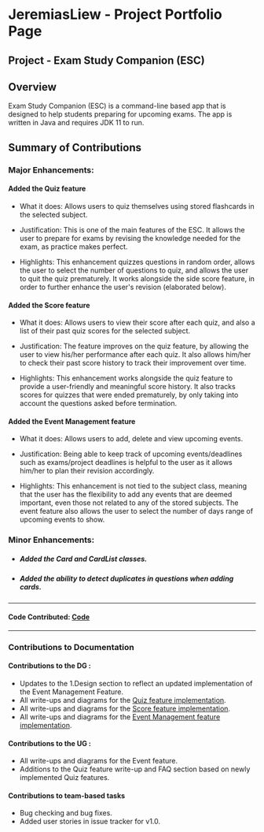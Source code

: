 # JeremiasLiew - Project Portfolio Page

## Project - Exam Study Companion (ESC)

## Overview
Exam Study Companion (ESC) is a command-line based app that is designed to help students preparing for upcoming exams. The app is written in Java and requires JDK 11 to run.


## Summary of Contributions
### Major Enhancements: 
#### Added the Quiz feature
+ What it does: Allows users to quiz themselves using stored flashcards in the selected subject.

+ Justification: This is one of the main features of the ESC. It allows the user to prepare for exams by revising the knowledge
needed for the exam, as practice makes perfect.

+ Highlights: This enhancement quizzes questions in random order, allows the user to select the number of questions to quiz, and allows the user to quit the quiz prematurely.
It works alongside the side score feature, in order to further enhance the user's revision (elaborated below).

#### Added the Score feature
+ What it does: Allows users to view their score after each quiz, and also a list of their past quiz scores for the selected subject.

+ Justification: The feature improves on the quiz feature, by allowing the user to view his/her performance after each quiz. It also allows
him/her to check their past score history to track their improvement over time.

+ Highlights: This enhancement works alongside the quiz feature to provide a user-friendly and meaningful score history. It also tracks scores for
quizzes that were ended prematurely, by only taking into account the questions asked before termination.

#### Added the Event Management feature
+ What it does: Allows users to add, delete and view upcoming events.

+ Justification: Being able to keep track of upcoming events/deadlines such as exams/project deadlines is helpful to the user as
it allows him/her to plan their revision accordingly.

+ Highlights: This enhancement is not tied to the subject class, meaning that the user has the flexibility to add any events that are
deemed important, even those not related to any of the stored subjects. The event feature also allows the user to select the number of days range
of upcoming events to show.

### Minor Enhancements: 
+ ##### Added the Card and CardList classes.
+ ##### Added the ability to detect duplicates in questions when adding cards.

<hr>
<h4> Code Contributed: <a href="https://nus-cs2113-ay1920s2.github.io/tp-dashboard/#breakdown=true&search=JeremiasLiew&sort=groupTitle&sortWithin=title&since=2020-03-01&timeframe=commit&mergegroup=false&groupSelect=groupByRepos" target="_blank">Code</a>
</h4>
<hr>

### Contributions to Documentation

#### Contributions to the DG :
+ Updates to the 1.Design section to reflect an updated implementation of the Event Management Feature.
+ All write-ups and diagrams for the [Quiz feature implementation](https://ay1920s2-cs2113-t15-2.github.io/tp/DeveloperGuide.html#22-quiz-feature).
+ All write-ups and diagrams for the [Score feature implementation](https://ay1920s2-cs2113-t15-2.github.io/tp/DeveloperGuide.html#23-score-feature).
+ All write-ups and diagrams for the [Event Management feature implementation](https://ay1920s2-cs2113-t15-2.github.io/tp/DeveloperGuide.html#24-event-management-feature).

#### Contributions to the UG :
+ All write-ups and diagrams for the Event feature.
+ Additions to the Quiz feature write-up and FAQ section based on newly implemented Quiz features.

#### Contributions to team-based tasks
+ Bug checking and bug fixes.
+ Added user stories in issue tracker for v1.0.
